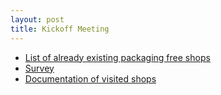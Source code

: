 ```yaml
---
layout: post
title: Kickoff Meeting
---
```


- [List of already existing packaging free shops](https://docs.google.com/spreadsheets/d/1SC2yEkBmQ5XHqIO4aBTsGN4zVFB1zlUK17p0-M_u77Y/edit?usp=sharing)
- [Survey](#)
- [Documentation of visited shops](#)